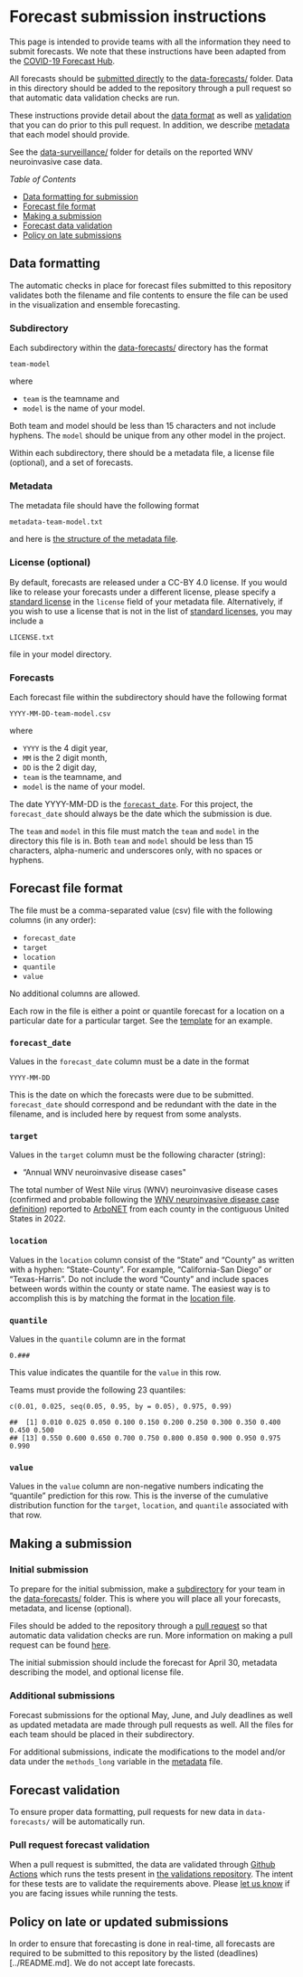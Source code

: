 Forecast submission instructions
============================

This page is intended to provide teams with all the information they
need to submit forecasts. We note that these instructions have been adapted from the [COVID-19 Forecast Hub](https://github.com/reichlab/covid19-forecast-hub).

All forecasts should be [submitted directly](#Making-a-submission) to
the [data-forecasts/](./) folder. Data in this directory should be added
to the repository through a pull request so that automatic data validation checks are run.

These instructions provide detail about the [data
format](#Data-formatting) as well as [validation](#Forecast-validation) that
you can do prior to this pull request. In addition, we describe
[metadata](https://github.com/cdcepi/WNV-forecast-data-2022/blob/master/data-forecasts/METADATA.md) that each model should provide.

See the [data-surveillance/](https://github.com/cdcepi/WNV-forecast-data-2022/tree/main/data-surveillance) folder for 
details on the reported WNV neuroinvasive case data. 

*Table of Contents*

-   [Data formatting for submission](#Data-formatting)
-   [Forecast file format](#Forecast-file-format)
-   [Making a submission](#Making-a-submission)
-   [Forecast data validation](#Forecast-validation)
-   [Policy on late submissions](#policy-on-late-or-updated-submissions)


Data formatting
---------------

The automatic checks in place for forecast files submitted to this repository validates both the filename and 
file contents to ensure the file can be used in the visualization and ensemble forecasting.

### Subdirectory

Each subdirectory within the [data-forecasts/](data-forecasts/)
directory has the format

    team-model

where

-   `team` is the teamname and
-   `model` is the name of your model.

Both team and model should be less than 15 characters and not include
hyphens. The `model` should be unique from any other model in the project.

Within each subdirectory, there should be a metadata file, a license
file (optional), and a set of forecasts.

### Metadata

The metadata file should have the following format

    metadata-team-model.txt

and here is [the structure of the metadata
file](https://github.com/cdcepi/WNV-forecast-data-2022/blob/master/data-forecasts/METADATA.md).

### License (optional)

By default, forecasts are released under a CC-BY 4.0 license. If you would like to release your forecasts under a different license, please specify a [standard
license](../accepted-licenses.csv) in the `license` field of your metadata file. Alternatively, if you wish to use a license that is not in the list of [standard
licenses](../accepted-licenses.csv), you may include a 

    LICENSE.txt

file in your model directory. 

### Forecasts

Each forecast file within the subdirectory should have the following
format

    YYYY-MM-DD-team-model.csv

where

-   `YYYY` is the 4 digit year,
-   `MM` is the 2 digit month,
-   `DD` is the 2 digit day,
-   `team` is the teamname, and
-   `model` is the name of your model.

The date YYYY-MM-DD is the [`forecast_date`](#forecast_date). For this project, the `forecast_date` should always 
be the date which the submission is due.

The `team` and `model` in this file must match the `team` and `model` in
the directory this file is in. Both `team` and `model` should be less
than 15 characters, alpha-numeric and underscores only, with no spaces
or hyphens.

Forecast file format
--------------------

The file must be a comma-separated value (csv) file with the following
columns (in any order):

-   `forecast_date`
-   `target`
-   `location`
-   `quantile`
-   `value`

No additional columns are allowed.

Each row in the file is either a point or quantile forecast for a location on a particular date for a particular 
target. See the [template](./wnv_forecasting_template.csv) for an example.


### `forecast_date`

Values in the `forecast_date` column must be a date in the format

    YYYY-MM-DD

This is the date on which the forecasts were due to be submitted.  `forecast_date` should correspond
and be redundant with the date in the filename, and is included here by
request from some analysts. 

### `target`

Values in the `target` column must be the following character (string):

-   “Annual WNV neuroinvasive disease cases"

The total number of West Nile virus (WNV) neuroinvasive disease cases (confirmed and probable following the 
[WNV neuroinvasive disease case definition](https://ndc.services.cdc.gov/case-definitions/arboviral-diseases-neuroinvasive-and-non-neuroinvasive-2015/)) 
reported to [ArboNET](https://wwwn.cdc.gov/arbonet/Maps/ADB_Diseases_Map/index.html) from each county in the 
contiguous United States in 2022.

### `location`

Values in the `location` column consist of the “State” and “County” as written with a hyphen: “State-County”. For example, 
“California-San Diego” or “Texas-Harris”. Do not include the word “County” and include spaces between words 
within the county or state name. The easiest way is to accomplish this is by matching the format in the [location file](../data-locations/locations.csv).

### `quantile`

Values in the `quantile` column are in the format

    0.###

This value indicates the quantile for the `value` in this row.

Teams must provide the following 23 quantiles:

    c(0.01, 0.025, seq(0.05, 0.95, by = 0.05), 0.975, 0.99)

    ##  [1] 0.010 0.025 0.050 0.100 0.150 0.200 0.250 0.300 0.350 0.400 0.450 0.500
    ## [13] 0.550 0.600 0.650 0.700 0.750 0.800 0.850 0.900 0.950 0.975 0.990


### `value`

Values in the `value` column are non-negative numbers indicating the
“quantile” prediction for this row. This is the inverse of the cumulative distribution function for
the `target`, `location`, and `quantile` associated with that row.


Making a submission
---------------

### Initial submission

To prepare for the initial submission, make a [subdirectory](#Data-formatting) for your team in 
the [data-forecasts/](./) folder. This is where you will place all your forecasts, metadata, and license (optional).

Files should be added to the repository through a [pull request](https://docs.github.com/en/pull-requests/collaborating-with-pull-requests/proposing-changes-to-your-work-with-pull-requests/creating-a-pull-request) 
so that automatic data validation checks are run. More information on making a pull request can be found 
[here](https://www.freecodecamp.org/news/how-to-make-your-first-pull-request-on-github-3/).

The initial submission should include the forecast for April 30, metadata describing the model, and optional license file.


### Additional submissions

Forecast submissions for the optional May, June, and July deadlines as well as updated metadata are made through 
pull requests as well. All the files for each team should be placed in their subdirectory.

For additional submissions, indicate the modifications to the model and/or data under the `methods_long` variable
in the [metadata](./METADATA.md) file.


Forecast validation
-------------------

To ensure proper data formatting, pull requests for new data in
`data-forecasts/` will be automatically run.

### Pull request forecast validation

When a pull request is submitted, the data are validated through [Github Actions](https://docs.github.com/en/actions) 
which runs the tests present in [the validations repository](https://github.com/cdcepi/Flusight-forecast-validation). The intent
for these tests are to validate the requirements above. 
Please [let us know](https://github.com/cdcepi/WNV-forecast-data-2022/issues) if you are facing issues while running the tests.


Policy on late or updated submissions
------------------

In order to ensure that forecasting is done in real-time, all forecasts are required to be submitted to this 
repository by the listed (deadlines)[../README.md]. We do not accept late forecasts. 
